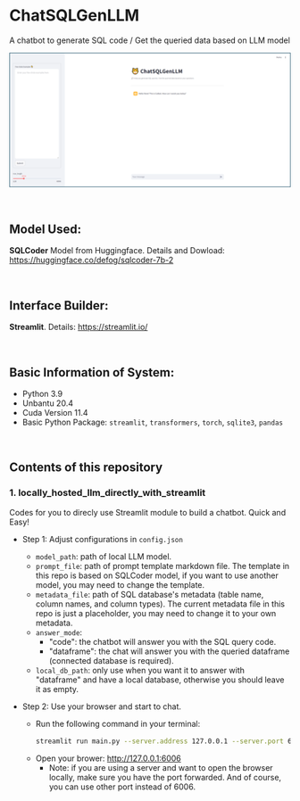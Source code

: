 # ChatSQLGenLLM
A chatbot to generate SQL code / Get the queried data based on LLM model

![Local Image](./interface.png)

&nbsp;

## Model Used:
**SQLCoder** Model from Huggingface. Details and Dowload: https://huggingface.co/defog/sqlcoder-7b-2

&nbsp;

## Interface Builder:
**Streamlit**. Details: https://streamlit.io/

&nbsp;

## Basic Information of System:
- Python 3.9
- Unbantu 20.4
- Cuda Version 11.4
- Basic Python Package: `streamlit`, `transformers`, `torch`, `sqlite3`, `pandas`

&nbsp;

## Contents of this repository

### 1. locally_hosted_llm_directly_with_streamlit
Codes for you to direcly use Streamlit module to build a chatbot. Quick and Easy!

- Step 1: Adjust configurations in `config.json`
    - `model_path`: path of local LLM model.
    - `prompt_file`: path of prompt template markdown file. The template in this repo is based on SQLCoder model, if you want to use another model, you may need to change the template.
    - `metadata_file`: path of SQL database's metadata (table name, column names, and column types). The current metadata file in this repo is just a placeholder, you may need to change it to your own metadata.
    - `answer_mode`:
        - "code": the chatbot will answer you with the SQL query code.
        - "dataframe": the chat will answer you with the queried dataframe (connected database is required).
    - `local_db_path`: only use when you want it to answer with "dataframe" and have a local database, otherwise you should leave it as empty.

- Step 2: Use your browser and start to chat.
    - Run the following command in your terminal:
        ```bash
        streamlit run main.py --server.address 127.0.0.1 --server.port 6006
        ```
    - Open your brower: http://127.0.0.1:6006
        - Note: if you are using a server and want to open the browser locally, make sure you have the port forwarded. And of course, you can use other port instead of 6006.

